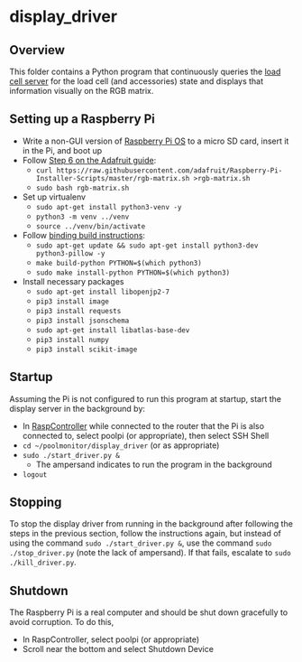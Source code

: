 # display_driver
## Overview
This folder contains a Python program that continuously queries the
[load cell server](../load_cell_server_esp8266) for the load cell (and
accessories) state and displays that information visually on the RGB matrix.

## Setting up a Raspberry Pi
* Write a non-GUI version of
[Raspberry Pi OS](https://www.raspberrypi.org/documentation/installation/installing-images/)
to a micro SD card, insert it in the Pi, and boot up
* Follow [Step 6 on the Adafruit guide](https://learn.adafruit.com/adafruit-rgb-matrix-bonnet-for-raspberry-pi/driving-matrices#step-6-log-into-your-pi-to-install-and-run-software-1745233-16):
  * `curl https://raw.githubusercontent.com/adafruit/Raspberry-Pi-Installer-Scripts/master/rgb-matrix.sh >rgb-matrix.sh`
  * `sudo bash rgb-matrix.sh`
* Set up virtualenv
  * `sudo apt-get install python3-venv -y`
  * `python3 -m venv ../venv`
  * `source ../venv/bin/activate`
* Follow [binding build instructions](https://github.com/hzeller/rpi-rgb-led-matrix/tree/master/bindings/python):
  * `sudo apt-get update && sudo apt-get install python3-dev python3-pillow -y`
  * `make build-python PYTHON=$(which python3)`
  * `sudo make install-python PYTHON=$(which python3)`
* Install necessary packages
  * `sudo apt-get install libopenjp2-7`
  * `pip3 install image`
  * `pip3 install requests`
  * `pip3 install jsonschema`
  * `sudo apt-get install libatlas-base-dev`
  * `pip3 install numpy`
  * `pip3 install scikit-image`

## Startup
Assuming the Pi is not configured to run this program at startup, start the
display server in the background by:
* In
[RaspController](https://play.google.com/store/apps/details?id=it.Ettore.raspcontroller)
while connected to the router that the Pi is also connected to, select poolpi
(or appropriate), then select SSH Shell
* `cd ~/poolmonitor/display_driver` (or as appropriate)
* `sudo ./start_driver.py &`
  * The ampersand indicates to run the program in the background
* `logout`

## Stopping
To stop the display driver from running in the background after following the
steps in the previous section, follow the instructions again, but instead of
using the command `sudo ./start_driver.py &`, use the command
`sudo ./stop_driver.py` (note the lack of ampersand).  If that fails, escalate
to `sudo ./kill_driver.py`.

## Shutdown
The Raspberry Pi is a real computer and should be shut down gracefully to avoid
corruption.  To do this,
* In RaspController, select poolpi (or appropriate)
* Scroll near the bottom and select Shutdown Device

